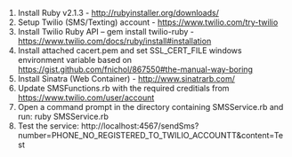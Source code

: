 1. Install Ruby v2.1.3 - http://rubyinstaller.org/downloads/
1. Setup Twilio (SMS/Texting) account - https://www.twilio.com/try-twilio 
1. Install Twilio Ruby API – gem install twilio-ruby - https://www.twilio.com/docs/ruby/install#installation
1. Install attached cacert.pem and set SSL_CERT_FILE windows environment variable based on https://gist.github.com/fnichol/867550#the-manual-way-boring
1. Install Sinatra (Web Container) - http://www.sinatrarb.com/
1. Update SMSFunctions.rb with the required creditials from https://www.twilio.com/user/account
1. Open a command prompt in the directory containing SMSService.rb and run: ruby SMSService.rb
1. Test the service: http://localhost:4567/sendSms?number=PHONE_NO_REGISTERED_TO_TWILIO_ACCOUNTT&content=Test
